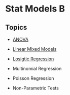 # Stat Models B 

## Topics

- [ANOVA](anova.html)  

- [Linear Mixed Models](LMM.html) 

- [Losigtic Regression](logistic_reg.html) 

- Multinomial Regression

- Poisson Regression

- Non-Parametric Tests


 
